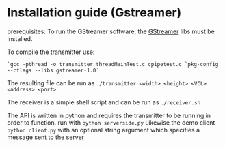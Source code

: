 # Installation guide (Gstreamer)
prerequisites:
To run the GStreamer software, the [GStreamer](https://gstreamer.freedesktop.org/documentation/installing/index.html) libs must be installed.

To compile the transmitter use:

`` `gcc -pthread -o transmitter threadMainTest.c cpipetest.c `pkg-config --cflags --libs gstreamer-1.0` ``

The resulting file can be run as `./transmitter <width> <height> <VCL> <address> <port>`

The receiver is a simple shell script and can be run as `./receiver.sh`

The API is written in python and requires the transmitter to be running in order to function.
run with `python serverside.py`
Likewise the demo client `python client.py` with an optional string argument <cmd> which specifies a message sent to the server
#
